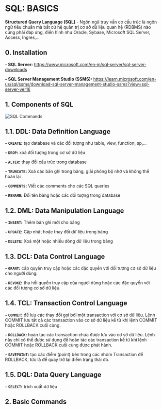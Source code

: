 # SQL: BASICS

**Structured Query Language (SQL)** - Ngôn ngữ truy vấn có cấu trúc là ngôn ngữ tiêu chuẩn mà bất cứ hệ quản trị cơ sở dữ liệu quan hệ (RDBMS) nào cũng phải đáp ứng, điển hình như Oracle, Sybase, Microsoft SQL Server, Access, Ingres,…

## 0. Installation

**- SQL Server:** https://www.microsoft.com/en-in/sql-server/sql-server-downloads

**- SQL Server Management Studio (SSMS):** https://learn.microsoft.com/en-us/sql/ssms/download-sql-server-management-studio-ssms?view=sql-server-ver16

## 1. Components of SQL

![SQL Commands](https://i.pinimg.com/originals/c1/aa/e7/c1aae7accdcb5fd602c882b973414b34.png)

## 1.1. DDL: Data Definition Language

**- ```CREATE```:** tạo database và các đối tượng như table, view, function, sp,...

**- ```DROP```:** xoá đối tượng trong cơ sở dữ liệu

**- ```ALTER```:** thay đổi cấu trúc trong database

**- ```TRUNCATE```:** Xoá các bản ghi trong bảng, giải phóng bộ nhớ và không thể hoàn lại

**- ```COMMENTS```:** Viết các comments cho các SQL queries

**- ```RENAME```:** Đổi tên bảng hoặc các đối tượng trong database

## 1.2. DML: Data Manipulation Language

**- ```INSERT```:** Thêm bản ghi mới cho bảng

**- ```UPDATE```:** Cập nhật hoặc thay đổi dữ liệu trong bảng

**- ```DELETE```:** Xoá một hoặc nhiều dòng dữ liệu trong bảng

## 1.3. DCL: Data Control Language

**- ```GRANT```:** cấp quyền truy cập hoặc các đặc quyền với đối tượng cơ sở dữ liệu cho người dùng.

**- ```REVOKE```:** thu hồi quyền truy cập của người dùng hoặc các đặc quyền với các đối tượng cơ sở dữ liệu.

## 1.4. TCL: Transaction Control Language

**- ```COMMIT```:** để lưu các thay đổi gọi bởi một transaction với cơ sở dữ liệu. Lệnh COMMIT lưu tất cả các transaction vào cơ sở dữ liệu kể từ khi lệnh COMMIT hoặc ROLLBACK cuối cùng.

**- ```ROLLBACK```:** hoàn tác các transaction chưa được lưu vào cơ sở dữ liệu. Lệnh này chỉ có thể được sử dụng để hoàn tác các transaction kể từ khi lệnh COMMIT hoặc ROLLBACK cuối cùng được phát hành.

**- ```SAVEPOINT```:** tạo các điểm (point) bên trong các nhóm Transaction để ROLLBACK, tức là để quay trở lại điểm trạng thái đó.

## 1.5. DQL: Data Query Language

**- ```SELECT```:** trích xuất dữ liệu

## 2. Basic Commands

